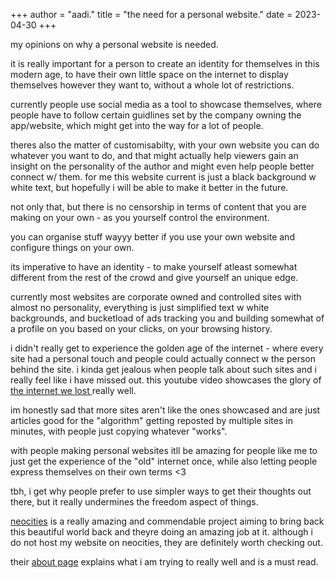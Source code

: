 +++
author = "aadi."
title = "the need for a personal website."
date = 2023-04-30
+++

my opinions on why a personal website is needed.
<!-- more -->

it is really important for a person to create an identity for themselves in this modern age, to have their own little space on the internet to display themselves however they want to, without a whole lot of restrictions.

currently people use social media as a tool to showcase themselves, where people have to follow certain guidlines set by the company owning the app/website, which might get into the way for a lot of people.  

theres also the matter of customisabilty, with your own website you can do whatever you want to do, and that might actually help viewers gain an insight on the personality of the author and might even help people better connect w/ them.
for me this website current is just a black background w white text, but hopefully i will be able to make it better in the future.

not only that, but there is no censorship in terms of content that you are making on your own - as you yourself control the environment.

you can organise stuff wayyy better if you use your own website and configure things on your own.

its imperative to have an identity - to make yourself atleast somewhat different from the rest of the crowd and give yourself an unique edge.

currently most websites are corporate owned and controlled sites with almost no personality, everything is just simplified text w white backgrounds, and bucketload of ads tracking you and building somewhat of a profile on you based on your clicks, on your browsing history.

i didn't really get to experience the golden age of the internet - where every site had a personal touch and people could actually connect w the person behind the site. i kinda get jealous when people talk about such sites and i really feel like i have missed out. this youtube video showcases the glory of [the internet we lost ](https://www.youtube.com/watch?v=70iHJacxGog) really well.

im honestly sad that more sites aren't like the ones showcased and are just articles good for the "algorithm" getting reposted by multiple sites in minutes, with people just copying whatever "works".

with people making personal websites itll be amazing for people like me to just get the experience of the "old" internet once, while also letting people express themselves on their own terms <3

tbh, i get why people prefer to use simpler ways to get their thoughts out there, but it really undermines the freedom aspect of things.

[neocities](https://neocities.org/) is a really amazing and commendable project aiming to bring back this beautiful world back and theyre doing an amazing job at it. 
although i do not host my website on neocities, they are definitely worth checking out.

their [about page](https://neocities.org/about) explains what i am trying to really well and is a must read.